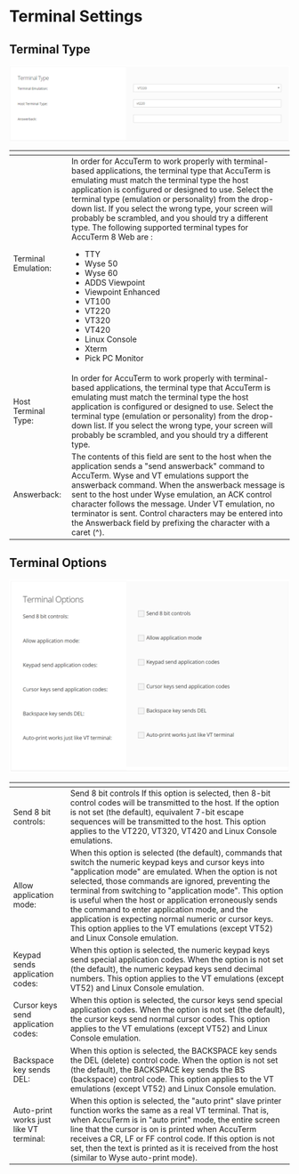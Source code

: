 # Terminal Settings

<PageHeader />

## Terminal Type

![accuterm-8-terminal-settings: 1565907664520-1565907664520](./1565907664520-1565907664520.png)


| <!----> | <!----> |
| --- | --- |
| Terminal Emulation: | In order for AccuTerm to work properly with terminal-based applications, the terminal type that AccuTerm is emulating must match the terminal type the host application is configured or designed to use. Select the terminal type (emulation or personality) from the drop-down list. If you select the wrong type, your screen will probably be scrambled, and you should try a different type. The following supported terminal types for AccuTerm 8 Web are :<ul><li>TTY</li><li>Wyse 50</li><li>Wyse 60</li><li>ADDS Viewpoint</li><li>Viewpoint Enhanced</li><li>VT100</li><li>VT220</li><li>VT320</li><li>VT420</li><li>Linux Console</li><li>Xterm</li><li>Pick PC Monitor</li></ul> |
| Host Terminal Type: | In order for AccuTerm to work properly with terminal-based applications, the terminal type that AccuTerm is emulating must match the terminal type the host application is configured or designed to use. Select the terminal type (emulation or personality) from the drop-down list. If you select the wrong type, your screen will probably be scrambled, and you should try a different type. |
| Answerback: | The contents of this field are sent to the host when the application sends a "send answerback" command to AccuTerm. Wyse and VT emulations support the answerback command. When the answerback message is sent to the host under Wyse emulation, an ACK control character follows the message. Under VT emulation, no terminator is sent. Control characters may be entered into the Answerback field by prefixing the character with a caret (^). |




## Terminal Options

![accuterm-8-terminal-settings: 1565908018357-1565908018357](./1565908018357-1565908018357.png)


| <!----> | <!----> |
| --- | --- |
| Send 8 bit controls: | Send 8 bit controls If this option is selected, then 8-bit control codes will be transmitted to the host. If the option is not set (the default), equivalent 7-bit escape sequences will be transmitted to the host. This option applies to the VT220, VT320, VT420 and Linux Console emulations.<br> |
| Allow application mode: | When this option is selected (the default), commands that switch the numeric keypad keys and cursor keys into "application mode" are emulated. When the option is not selected, those commands are ignored, preventing the terminal from switching to "application mode". This option is useful when the host or application erroneously sends the command to enter application mode, and the application is expecting normal numeric or cursor keys. This option applies to the VT emulations (except VT52) and Linux Console emulation.<br> |
| Keypad sends application codes: | When this option is selected, the numeric keypad keys send special application codes. When the option is not set (the default), the numeric keypad keys send decimal numbers. This option applies to the VT emulations (except VT52) and Linux Console emulation.<br> |
| Cursor keys send application codes: | When this option is selected, the cursor keys send special application codes. When the option is not set (the default), the cursor keys send normal cursor codes. This option applies to the VT emulations (except VT52) and Linux Console emulation.<br> |
| Backspace key sends DEL: | When this option is selected, the BACKSPACE key sends the DEL (delete) control code. When the option is not set (the default), the BACKSPACE key sends the BS (backspace) control code. This option applies to the VT emulations (except VT52) and Linux Console emulation.<br> |
| Auto-print works just like VT terminal:<br><br> | When this option is selected, the "auto print" slave printer function works the same as a real VT terminal. That is, when AccuTerm is in "auto print" mode, the entire screen line that the cursor is on is printed when AccuTerm receives a CR, LF or FF control code. If this option is not set, then the text is printed as it is received from the host (similar to Wyse auto-print mode). <br> |

